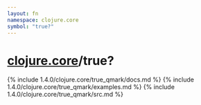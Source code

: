 ```yaml
---
layout: fn
namespace: clojure.core
symbol: "true?"
---
```


# [clojure.core](../)/true?

{% include 1.4.0/clojure.core/true_qmark/docs.md %}
{% include 1.4.0/clojure.core/true_qmark/examples.md %}
{% include 1.4.0/clojure.core/true_qmark/src.md %}

